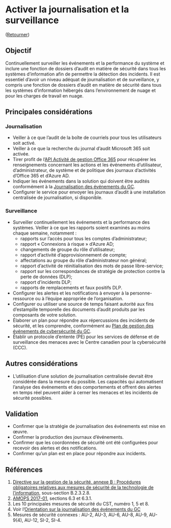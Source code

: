 # Activer la journalisation et la surveillance

([Retourner](/README.md#mesures-de-sécurité-initiales))

## Objectif

Continuellement surveiller les événements et la performance du système et inclure une fonction de dossiers d’audit en matière de sécurité dans tous les systèmes d’information afin de permettre la détection des incidents. Il est essentiel d’avoir un niveau adéquat de journalisation et de surveillance, y compris une fonction de dossiers d’audit en matière de sécurité dans tous les systèmes d’information hébergés dans l’environnement de nuage et pour les charges de travail en nuage.

## Principales considérations

### Journalisation

* Veiller à ce que l’audit de la boîte de courriels pour tous les utilisateurs soit activé.
* Veiller à ce que la recherche du journal d’audit Microsoft 365 soit activée.
* Tirer profit de l’[API Activité de gestion Office 365](https://docs.microsoft.com/fr-ca/office/office-365-management-api/office-365-management-activity-api-reference) pour récupérer les renseignements concernant les actions et les événements d’utilisateur, d’administrateur, de système et de politique des journaux d’activités d’Office 365 et d’Azure AD.
* Indiquer les événements dans la solution qui doivent être audités conformément à la [Journalisation des événements du GC](https://www.gcpedia.gc.ca/gcwiki/images/e/e3/GC_Event_Logging_Strategy.pdf).
* Configurer le service pour envoyer les journaux d’audit à une installation centralisée de journalisation, si disponible.

### Surveillance

* Surveiller continuellement les événements et la performance des systèmes. Veiller à ce que les rapports soient examinés au moins chaque semaine, notamment :
  * rapports sur l’accès pour tous les comptes d’administrateur;
  * rapport « Connexions à risque » d’Azure AD;
  * changements de groupe du rôle d’utilisateur;
  * rapport d’activité d’approvisionnement de compte;
  * affectations au groupe du rôle d’administrateur non général;
  * rapport d’activité de réinitialisation des mots de passe libre-service;
  * rapport sur les correspondances de stratégie de protection contre la perte de données (DLP);
  * rapport d’incidents DLP;
  * rapports de remplacements et faux positifs DLP.
* Configurer les alertes et les notifications à envoyer à la personne-ressource ou à l’équipe appropriée de l’organisation.
* Configurer ou utiliser une source de temps faisant autorité aux fins d’estampille temporelle des documents d’audit produits par les composants de votre solution.
* Élaborer un plan pour répondre aux répercussions des incidents de sécurité, et les comprendre, conformément au [Plan de gestion des événements de cybersécurité du GC](https://www.canada.ca/fr/secretariat-conseil-tresor/services/acces-information-protection-reseignements-personnels/gestion-securite-identite/plan-gestion-evenements-cybersecurite-gouvernement-canada.html).
* Établir un protocole d’entente (PE) pour les services de défense et de surveillance des menaces avec le Centre canadien pour la cybersécurité (CCC).

## Autres considérations

* L’utilisation d’une solution de journalisation centralisée devrait être considérée dans la mesure du possible. Les capacités qui automatisent l’analyse des événements et des comportements et offrent des alertes en temps réel peuvent aider à cerner les menaces et les incidents de sécurité possibles.

## Validation

* Confirmer que la stratégie de journalisation des événements est mise en œuvre.
* Confirmer la production des journaux d’événements.
* Confirmer que les coordonnées de sécurité ont été configurées pour recevoir des alertes et des notifications.
* Confirmer qu’un plan est en place pour répondre aux incidents.

## Références

1. [Directive sur la gestion de la sécurité, annexe B : Procédures obligatoires relatives aux mesures de sécurité de la technologie de l’information](https://www.tbs-sct.canada.ca/pol/doc-fra.aspx?id=32611), sous-section B.2.3.2.8.
2. [AMOPS 2017-01](https://www.canada.ca/en/treasury-board-secretariat/services/access-information-privacy/security-identity-management/direction-secure-use-commercial-cloud-services-spin.html), sections 6.3 et 6.3.1.
3. Les 10 principales mesures de sécurité du CST, numéro 1, 5 et 8.
4. Voir l’[Orientation sur la journalisation des événements du GC](https://www.gcpedia.gc.ca/gcwiki/images/e/e3/GC_Event_Logging_Strategy.pdf)
5. Mesures de sécurité connexes : AU-2, AU-3, AU-6, AU-8, AU-9, AU-9(4), AU-12, SI-2, SI-4.
